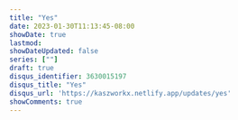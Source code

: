 ```yaml
---
title: "Yes"
date: 2023-01-30T11:13:45-08:00
showDate: true
lastmod: 
showDateUpdated: false
series: [""]
draft: true
disqus_identifier: 3630015197
disqus_title: "Yes"
disqus_url: 'https://kaszworkx.netlify.app/updates/yes'
showComments: true
---
```


